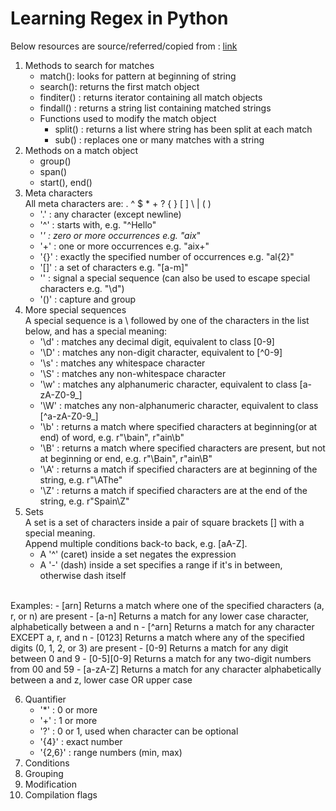 # Learning Regex in Python
Below resources are source/referred/copied from : [link](https://www.python-engineer.com/posts/regular-expressions/)

1. Methods to search for matches
   - match():  looks for pattern at beginning of string
   - search(): returns the first match object
   - finditer() : returns iterator containing all match objects
   - findall() : returns a string list containing matched strings
   - Functions used to modify the match object
     - split() : returns a list where string has been split at each match
     - sub() : replaces one or many matches with a string
2. Methods on a match object
   - group()
   - span()
   - start(), end()
3. Meta characters <br>
All meta characters are: . ^ $ * + ? { } [ ] \ | ( ) 
    - '.' : any character (except newline)
    - '^' : starts with, e.g. "^Hello"
    - '*' : zero or more occurrences e.g. "aix*"
    - '+' : one or more occurrences e.g. "aix+"
    - '{}' : exactly the specified number of occurrences e.g. "al{2}"
    - '[]' : a set of characters e.g. "[a-m]"
    - '\' : signal a special sequence (can also be used to escape special characters e.g. "\d")
    - '()' : capture and group
4. More special sequences <br>
A special sequence is a \ followed by one of the characters in the list below, and has a special meaning:
    - '\d' : matches any decimal digit, equivalent to class [0-9]
    - '\D' : matches any non-digit character, equivalent to [^0-9]
    - '\s' : matches any whitespace character
    - '\S' : matches any non-whitespace character
    - '\w' : matches any alphanumeric character, equivalent to class [a-zA-Z0-9_]
    - '\W' : matches any non-alphanumeric character, equivalent to class [^a-zA-Z0-9_]
    - '\b' : returns a match where specified characters at beginning(or at end) of word, e.g. r"\bain", r"ain\b"
    - '\B' : returns a match where specified characters are present, but not at beginning or end, e.g. r"\Bain", r"ain\B"
    - '\A' : returns a match if specified characters are at beginning of the string, e.g. r"\AThe"
    - '\Z' : returns a match if specified characters are at the end of the string, e.g. r"Spain\Z"
5. Sets <br>
A set is a set of characters inside a pair of square brackets [] with a special meaning. <br> 
Append multiple conditions back-to back, e.g. [aA-Z].
   - A '^' (caret) inside a set negates the expression
   - A '-' (dash) inside a set specifies a range if it's in between, otherwise dash itself
<br>
Examples:
     - [arn] Returns a match where one of the specified characters (a, r, or n) are present
     - [a-n] Returns a match for any lower case character, alphabetically between a and n
     - [^arn] Returns a match for any character EXCEPT a, r, and n
     - [0123] Returns a match where any of the specified digits (0, 1, 2, or 3) are present
     - [0-9] Returns a match for any digit between 0 and 9
     - [0-5][0-9] Returns a match for any two-digit numbers from 00 and 59
     - [a-zA-Z] Returns a match for any character alphabetically between a and z, lower case OR upper case

6. Quantifier
    - '*' : 0 or more
    - '+' : 1 or more
    - '?' : 0 or 1, used when character can be optional
    - '{4}' : exact number
    - '{2,6}' : range numbers (min, max)
7. Conditions
8. Grouping
9. Modification
10. Compilation flags
